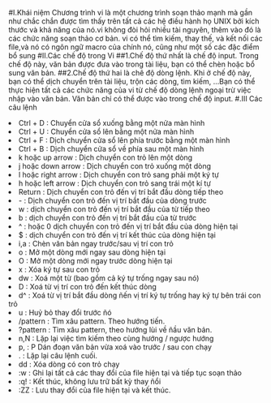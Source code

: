 #I.Khái niệm
Chương trình vi là một chương trình soạn thảo mạnh mà gần như chắc chắn được tìm
thấy trên tất cả các hệ điều hành họ UNIX bởi kích thước và khả năng của nó.vi
không đòi hỏi nhiều tài nguyên, thêm vào đó là các chức năng soạn thảo cơ bản. vi có
thể tìm kiếm, thay thế, và kết nối các file,và nó có ngôn ngữ macro của chính nó, cũng
như một số các đặc điểm bổ sung
#II.Các chế độ trong Vi
##1.Chế độ thứ nhất là chế độ input. 
Trong chế độ này, văn bản được đưa vào trong tài liệu, bạn có thể chèn hoặc bổ sung văn bản.
##2.Chế độ thứ hai là chê độ dòng lệnh. 
Khi ở chế độ này, bạn có thể dịch chuyển trên tài liệu, trộn các dòng, tìm kiếm, …Bạn có thể thực hiện tất cả các chức năng của vi từ chế độ dòng lệnh ngoại trừ việc nhập vào văn bản. Văn bản chỉ có thể được vào trong chế độ input. 
#.III Các câu lệnh
<li>Ctrl + D : Chuyển cửa sổ xuống bằng một nửa màn hình
<li>Ctrl + U : Chuyển cửa sổ lên bằng một nửa màn hình
<li>Ctrl + F : Dịch chuyển cửa sổ lên phía trước bằng một màn hình
<li>Ctrl + B : Dịch chuyển cửa sổ về phía sau một màn hình
<li>k hoặc up arrow : Dịch chuyển con trỏ lên một dòng
<li>j hoặc down arrow : Dịch chuyển con trỏ xuống một dòng
<li>l hoặc right arrow : Dịch chuyển con trỏ sang phải một ký tự
<li>h hoặc left arrow : Dịch chuyển con trỏ sang trái một kí tự
<li>Return : Dịch chuyển con trỏ đến vị trí bắt đầu dòng tiếp theo
<li> - : Dịch chuyển con trỏ đến vị trí bắt đầu của dòng trước
<li>w : dịch chuyển con trỏ đến vị trí bắt đầu của từ tiếp theo
<li>b : dịch chuyển con trỏ đến vị trí bắt đầu của từ trước
<li>^ : hoặc 0 dịch chuyển con trỏ đến vị trí bắt đầu của dòng hiện tại
<li>$ : dịch chuyển con trỏ đến vị trí kết thúc của dòng hiện tại 
<li>i,a : Chèn văn bản ngay trước/sau vị trí con trỏ
<li>o : Mở một dòng mới ngay sau dòng hiện tại
<li>O : Mở một dòng mới ngay trước dòng hiện tại
<li>x : Xóa ký tự sau con trỏ
<li>dw : Xoá một từ (bao gồm cả ký tự trống ngay sau nó)
<li>D : Xoá từ vị trí con trỏ đến kết thúc dòng
<li>d^ : Xoá từ vị trí bắt đầu dòng ñến vị trí ký tự trống hay ký tự bên
trái con trỏ
<li>u : Huỷ bỏ thay đổi trước ñó
<li>/pattern : Tìm xâu pattern. Theo hướng tiến.
<li>?pattern : Tìm xâu pattern, theo hướng lùi về ñầu văn bản.
<li>n,N : Lặp lại việc tìm kiếm theo cùng hướng / ngược hướng
<li>p, : P Dán đoạn văn bản vừa xoá vào trước / sau con chạy
<li>. : Lặp lại câu lệnh cuối.
<li>dd : Xóa dòng có con trỏ chạy
<li>:w : Ghi lại tất cả các thay đổi của file hiện tại và tiếp tục soạn thảo
<li>:q! : Kết thúc, không lưu trữ bất kỳ thay ñổi
<li>:ZZ : Lưu thay đổi của file hiện tại và kết thúc. 
